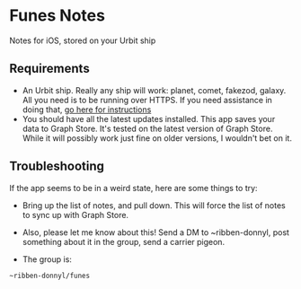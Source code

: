 # Funes Notes

Notes for iOS, stored on your Urbit ship

## Requirements

- An Urbit ship.  Really any ship will work: planet, comet, fakezod,
  galaxy.  All you need is to be running over HTTPS.  If you need
  assistance in doing that, [go here for instructions](https://urbit.org/using/os/basics#configuring-ssl)
- You should have all the latest updates installed.  This app saves your
  data to Graph Store.  It's tested on the latest version of Graph
  Store.  While it will possibly work just fine on older versions, I
  wouldn't bet on it.

## Troubleshooting

If the app seems to be in a weird state, here are some things to try:

- Bring up the list of notes, and pull down.  This will force the list
  of notes to sync up with Graph Store.

- Also, please let me know about this!  Send a DM to ~ribben-donnyl,
  post something about it in the group, send a carrier pigeon.


- The group is:
```
~ribben-donnyl/funes
```
